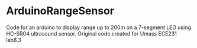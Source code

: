# ArduinoRangeSensor
Code for an arduino to display range up to 200m on a 7-segment LED using HC-SR04 ultrasound sensor.
Original code created for Umass ECE231 lab8.3
